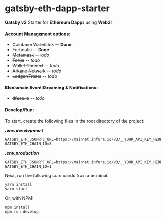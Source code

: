 # gatsby-eth-dapp-starter
**Gatsby v2** Starter for **Ethereum Dapps** using **Web3**!

#### **Account Management options:**

- Coinbase WalletLink -- **Done**
- Fortmatic -- **Done**
- ~~Metamask~~ -- _todo_
- ~~Torus~~ -- _todo_
- ~~Wallet Connect~~ -- _todo_
- ~~Arkane Network~~ -- _todo_
- ~~Ledger/Trezor~~ -- _todo_


#### **Blockchain Event Streaming & Notifications:**
- ~~dfuse.io~~ _-- todo_


#### **Develop/Run:**

To start, create the following files in the root directory of the project:

**_.env.development_**

    GATSBY_ETH_JSONRPC_URL=https://mainnet.infura.io/v3/__YOUR_API_KEY_HERE__
    GATSBY_ETH_CHAIN_ID=3


**_.env.production_**

    GATSBY_ETH_JSONRPC_URL=https://mainnet.infura.io/v3/__YOUR_API_KEY_HERE__
    GATSBY_ETH_CHAIN_ID=1


Next, run the following commands from a terminal:

    yarn install
    yarn start

Or, with NPM:

    npm install
    npm run develop
